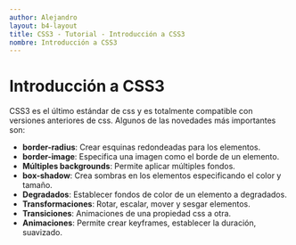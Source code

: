 ```yaml
---
author: Alejandro
layout: b4-layout
title: CSS3 - Tutorial - Introducción a CSS3
nombre: Introducción a CSS3
---
```


# Introducción a CSS3

CSS3 es el último estándar de css y es totalmente compatible con versiones anteriores de css.
Algunos de las novedades más importantes son:

- **border-radius**: Crear esquinas redondeadas para los elementos.
- **border-image**: Especifica una imagen como el borde de un elemento.
- **Múltiples backgrounds**: Permite aplicar múltiples fondos.
- **box-shadow**: Crea sombras en los elementos especificando el color y tamaño.
- **Degradados**: Establecer fondos de color de un elemento a degradados.
- **Transformaciones**: Rotar, escalar, mover y sesgar elementos.
- **Transiciones**: Animaciones de una propiedad css a otra.
- **Animaciones**: Permite crear keyframes, establecer la duración, suavizado.
